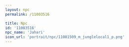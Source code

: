 ```yaml
---
layout: npc
permalink: /11003516

title: Npc
id: '11003516'
npc_name: 'Jahari'
icon_url: 'portrait/npc/11001509_m_junglelocal1_p.png'
---
```

